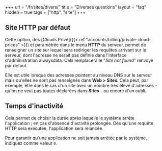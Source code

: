 +++
url = "/fr/sites/divers/"
title = "Diverses questions"
layout = "faq"
hidden = true
tags = ["http", "site"]
+++

## Site HTTP par défaut

Cette option, des [Clouds Privé]({{< ref "accounts/billing/private-cloud-prices" >}}) et paramétrée dans le menu **HTTP** du serveur, permet de renseigner un site sur lequel sera rediriger les requêtes arrivant sur le serveur, dont l'adresse ne serait pas définie dans l'interface d'administration alwaysdata. Cela remplacera le "*Site not found*" renvoyé par défaut.

Elle est utile lorsque des adresses pointent au niveau DNS sur le serveur mais qu'elles ne sont pas renseignés dans **Web > Sites**. Cela peut, par exemple, être dans le cas d'un site avec un nombre très élevé d'adresses - qu'on ne veut pas toutes déclarées dans **Sites** - ou encore d'un oubli.

## Temps d'inactivité

Cela permet de choisir la durée après laquelle le système arrête l'application ; en cas d'absence d'activité prolongée. Dès qu'une requête HTTP sera exécutée, l'application sera relancée.

Pour garantir qu'une application ne soit jamais arrêtée par le système, indiquez comme valeur `0`.

